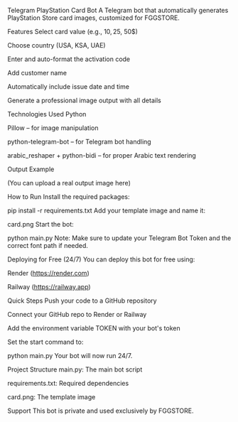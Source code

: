 Telegram PlayStation Card Bot
A Telegram bot that automatically generates PlayStation Store card images, customized for FGGSTORE.

Features
Select card value (e.g., 10$, 25$, 50$)

Choose country (USA, KSA, UAE)

Enter and auto-format the activation code

Add customer name

Automatically include issue date and time

Generate a professional image output with all details

Technologies Used
Python

Pillow – for image manipulation

python-telegram-bot – for Telegram bot handling

arabic_reshaper + python-bidi – for proper Arabic text rendering

Output Example

(You can upload a real output image here)

How to Run
Install the required packages:

pip install -r requirements.txt
Add your template image and name it:


card.png
Start the bot:

python main.py
Note: Make sure to update your Telegram Bot Token and the correct font path if needed.

Deploying for Free (24/7)
You can deploy this bot for free using:

Render (https://render.com)

Railway (https://railway.app)

Quick Steps
Push your code to a GitHub repository

Connect your GitHub repo to Render or Railway

Add the environment variable TOKEN with your bot's token

Set the start command to:

python main.py
Your bot will now run 24/7.

Project Structure
main.py: The main bot script

requirements.txt: Required dependencies

card.png: The template image

Support
This bot is private and used exclusively by FGGSTORE.

